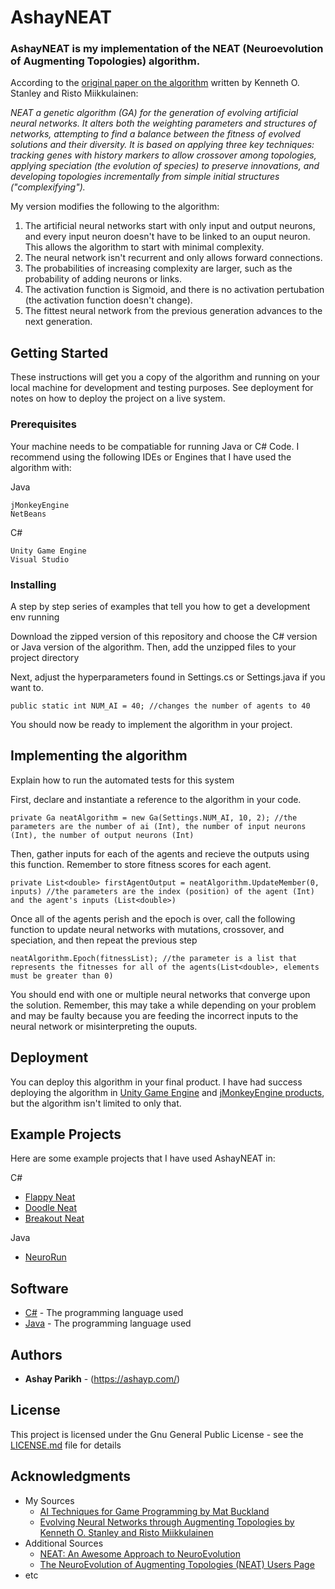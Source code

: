 # AshayNEAT

 ### AshayNEAT is my implementation of the NEAT (Neuroevolution of Augmenting Topologies) algorithm.  ###

According to the [original paper on the algorithm](http://nn.cs.utexas.edu/downloads/papers/stanley.ec02.pdf) written by Kenneth O. Stanley and Risto Miikkulainen: 

*NEAT a genetic algorithm (GA) for the generation of evolving artificial neural networks. It alters both the weighting parameters and structures of networks, attempting to find a balance between the fitness of evolved solutions and their diversity. It is based on applying three key techniques: tracking genes with history markers to allow crossover among topologies, applying speciation (the evolution of species) to preserve innovations, and developing topologies incrementally from simple initial structures ("complexifying").*

My version modifies the following to the algorithm:

1. The artificial neural networks start with only input and output neurons, and every input neuron doesn't have to be linked to an ouput neuron. This allows the algorithm to start with minimal complexity. 
2. The neural network isn't recurrent and only allows forward connections.
3. The probabilities of increasing complexity are larger, such as the probability of adding neurons or links. 
4. The activation function is Sigmoid, and there is no activation pertubation (the activation function doesn't change).
5. The fittest neural network from the previous generation advances to the next generation.

## Getting Started

These instructions will get you a copy of the algorithm and running on your local machine for development and testing purposes. See deployment for notes on how to deploy the project on a live system.

### Prerequisites

Your machine needs to be compatiable for running Java or C# Code. I recommend using the following IDEs or Engines that I have used the algorithm with:

Java
```
jMonkeyEngine
NetBeans
```
C#
```
Unity Game Engine
Visual Studio
```

### Installing

A step by step series of examples that tell you how to get a development env running

Download the zipped version of this repository and choose the C# version or Java version of the algorithm. Then, add the unzipped files to your project directory

Next, adjust the hyperparameters found in Settings.cs or Settings.java if you want to.
```
public static int NUM_AI = 40; //changes the number of agents to 40
```
You should now be ready to implement the algorithm in your project.

## Implementing the algorithm

Explain how to run the automated tests for this system

First, declare and instantiate a reference to the algorithm in your code.
```
private Ga neatAlgorithm = new Ga(Settings.NUM_AI, 10, 2); //the parameters are the number of ai (Int), the number of input neurons (Int), the number of output neurons (Int)
```
Then, gather inputs for each of the agents and recieve the outputs using this function. Remember to store fitness scores for each agent.
```
private List<double> firstAgentOutput = neatAlgorithm.UpdateMember(0, inputs) //the parameters are the index (position) of the agent (Int) and the agent's inputs (List<double>)
```
Once all of the agents perish and the epoch is over, call the following function to update neural networks with mutations, crossover, and speciation, and then repeat the previous step
```
neatAlgorithm.Epoch(fitnessList); //the parameter is a list that represents the fitnesses for all of the agents(List<double>, elements must be greater than 0)
```
You should end with one or multiple neural networks that converge upon the solution. Remember, this may take a while depending on your problem and may be faulty because you are feeding the incorrect inputs to the neural network or misinterpreting the ouputs. 

## Deployment

You can deploy this algorithm in your final product. I have had success deploying the algorithm in [Unity Game Engine](https://unity.com/) and [jMonkeyEngine products](https://jmonkeyengine.org/), but the algorithm isn't limited to only that. 

## Example Projects

Here are some example projects that I have used AshayNEAT in:

C#
* [Flappy Neat](https://ashayp.com/flappyneat/)
* [Doodle Neat](https://ashayp.com/doodleneat/)
* [Breakout Neat](https://ashayp.com/breakoutneat/)

Java
* [NeuroRun](https://ashayp.com/NeuroRun/launch.html)

## Software

* [C#](https://docs.microsoft.com/en-us/dotnet/csharp/) - The programming language used
* [Java](https://docs.oracle.com/en/java/) - The programming language used

## Authors

* **Ashay Parikh** - (https://ashayp.com/)

## License

This project is licensed under the Gnu General Public License - see the [LICENSE.md](https://github.com/ashayp22/AshayNEAT/blob/master/LICENSE) file for details

## Acknowledgments

* My Sources
  * [AI Techniques for Game Programming by Mat Buckland](https://www.amazon.com/Techniques-Programming-Premier-Press-Development/dp/193184108X)
   * [Evolving Neural Networks through Augmenting Topologies by Kenneth O. Stanley and Risto Miikkulainen](http://nn.cs.utexas.edu/downloads/papers/stanley.ec02.pdf)
* Additional Sources
  * [NEAT: An Awesome Approach to NeuroEvolution](https://towardsdatascience.com/neat-an-awesome-approach-to-neuroevolution-3eca5cc7930f)
  * [The NeuroEvolution of Augmenting Topologies (NEAT) Users Page](https://www.cs.ucf.edu/~kstanley/neat.html)
* etc



